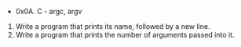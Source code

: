 * 0x0A. C - argc, argv
1. Write a program that prints its name, followed by a new line.
2. Write a program that prints the number of arguments passed into it.

